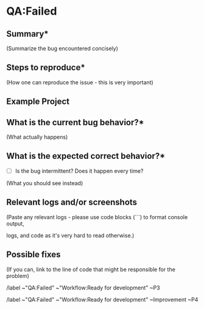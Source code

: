 # QA:Failed


## Summary*

  

(Summarize the bug encountered concisely)

  
  

## Steps to reproduce*

  

(How one can reproduce the issue - this is very important)

  
  

## Example Project

 

  

## What is the current bug behavior?*

  

(What actually happens)

  
  

## What is the expected correct behavior?*


* [ ]   Is the bug intermittent? Does it happen every time?

  

(What you should see instead)

  
  

## Relevant logs and/or screenshots

  

(Paste any relevant logs - please use code blocks (```) to format console output,

logs, and code as it's very hard to read otherwise.)

  
  

## Possible fixes

  

(If you can, link to the line of code that might be responsible for the problem)

  

[//]: <It's a bug? Use these tags.> 
/label ~"QA:Failed" ~"Workflow:Ready for development" ~P3 

[//]: <It's a improvement? Use these tags.> 
/label ~"QA:Failed" ~"Workflow:Ready for development" ~Improvement ~P4

[//]: <Priorities>
[//]: <P1: Urgente - Arrumar tão logo que seja possível, na release atual e com menos de 2 dias>
[//]: <P2: Alta - Arrumar em até 5 dias>
[//]: <P3: Média - Arrumar em até 10 dias>
[//]: <P4: Baixa - Arrumar em até 30 dias>
